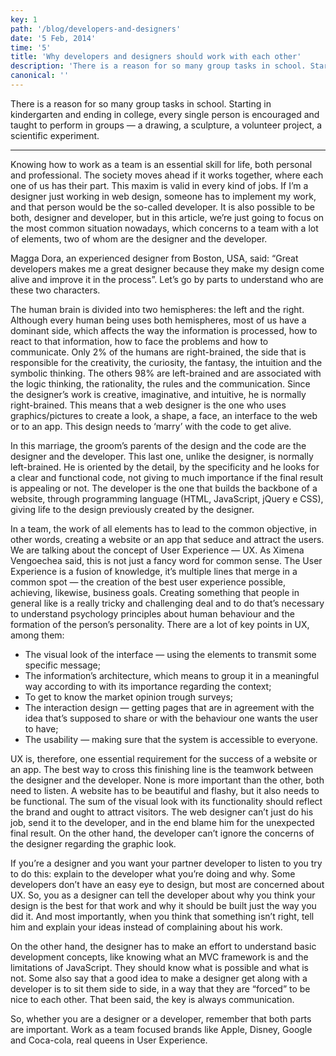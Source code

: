 ```yaml
---
key: 1
path: '/blog/developers-and-designers'
date: '5 Feb, 2014'
time: '5'
title: 'Why developers and designers should work with each other'
description: 'There is a reason for so many group tasks in school. Starting in kindergarten and ending in college, every single person is encouraged and taught to perform in groups — a drawing, a sculpture, a volunteer project, a scientific experiment.'
canonical: ''
---
```


There is a reason for so many group tasks in school. Starting in kindergarten and ending in college, every single person is encouraged and taught to perform in groups — a drawing, a sculpture, a volunteer project, a scientific experiment.

---

Knowing how to work as a team is an essential skill for life, both personal and professional. The society moves ahead if it works together, where each one of us has their part. This maxim is valid in every kind of jobs. If I’m a designer just working in web design, someone has to implement my work, and that person would be the so-called developer. It is also possible to be both, designer and developer, but in this article, we’re just going to focus on the most common situation nowadays, which concerns to a team with a lot of elements, two of whom are the designer and the developer.

Magga Dora, an experienced designer from Boston, USA, said: “Great developers makes me a great designer because they make my design come alive and improve it in the process”. Let’s go by parts to understand who are these two characters.

The human brain is divided into two hemispheres: the left and the right. Although every human being uses both hemispheres, most of us have a dominant side, which affects the way the information is processed, how to react to that information, how to face the problems and how to communicate. Only 2% of the humans are right-brained, the side that is responsible for the creativity, the curiosity, the fantasy, the intuition and the symbolic thinking. The others 98% are left-brained and are associated with the logic thinking, the rationality, the rules and the communication. Since the designer’s work is creative, imaginative, and intuitive, he is normally right-brained. This means that a web designer is the one who uses graphics/pictures to create a look, a shape, a face, an interface to the web or to an app. This design needs to ‘marry’ with the code to get alive.

In this marriage, the groom’s parents of the design and the code are the designer and the developer. This last one, unlike the designer, is normally left-brained. He is oriented by the detail, by the specificity and he looks for a clear and functional code, not giving to much importance if the final result is appealing or not. The developer is the one that builds the backbone of a website, through programming language (HTML, JavaScript, jQuery e CSS), giving life to the design previously created by the designer.

In a team, the work of all elements has to lead to the common objective, in other words, creating a website or an app that seduce and attract the users. We are talking about the concept of User Experience — UX. As Ximena Vengoechea said, this is not just a fancy word for common sense. The User Experience is a fusion of knowledge, it’s multiple lines that merge in a common spot — the creation of the best user experience possible, achieving, likewise, business goals. Creating something that people in general like is a really tricky and challenging deal and to do that’s necessary to understand psychology principles about human behaviour and the formation of the person’s personality. There are a lot of key points in UX, among them:

* The visual look of the interface — using the elements to transmit some specific message;
* The information’s architecture, which means to group it in a meaningful way according to with its importance regarding the context;
* To get to know the market opinion trough surveys;
* The interaction design — getting pages that are in agreement with the idea that’s supposed to share or with the behaviour one wants the user to have;
* The usability — making sure that the system is accessible to everyone.

UX is, therefore, one essential requirement for the success of a website or an app. The best way to cross this finishing line is the teamwork between the designer and the developer. None is more important than the other, both need to listen. A website has to be beautiful and flashy, but it also needs to be functional. The sum of the visual look with its functionality should reflect the brand and ought to attract visitors. The web designer can’t just do his job, send it to the developer, and in the end blame him for the unexpected final result. On the other hand, the developer can’t ignore the concerns of the designer regarding the graphic look.

If you’re a designer and you want your partner developer to listen to you try to do this: explain to the developer what you’re doing and why. Some developers don’t have an easy eye to design, but most are concerned about UX. So, you as a designer can tell the developer about why you think your design is the best for that work and why it should be built just the way you did it. And most importantly, when you think that something isn’t right, tell him and explain your ideas instead of complaining about his work.

On the other hand, the designer has to make an effort to understand basic development concepts, like knowing what an MVC framework is and the limitations of JavaScript. They should know what is possible and what is not. Some also say that a good idea to make a designer get along with a developer is to sit them side to side, in a way that they are “forced” to be nice to each other. That been said, the key is always communication.

So, whether you are a designer or a developer, remember that both parts are important. Work as a team focused brands like Apple, Disney, Google and Coca-cola, real queens in User Experience.